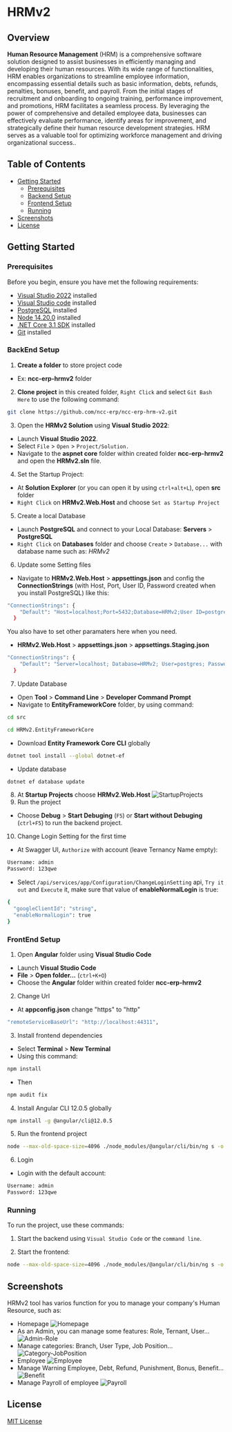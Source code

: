 # HRMv2
## Overview
**Human Resource Management** (HRM) is a comprehensive software solution designed to assist businesses in efficiently managing and developing their human resources. With its wide range of functionalities, HRM enables organizations to streamline employee information, encompassing essential details such as basic information, debts, refunds, penalties, bonuses, benefit, and payroll. From the initial stages of recruitment and onboarding to ongoing training, performance improvement, and promotions, HRM facilitates a seamless process. By leveraging the power of comprehensive and detailed employee data, businesses can effectively evaluate performance, identify areas for improvement, and strategically define their human resource development strategies. HRM serves as a valuable tool for optimizing workforce management and driving organizational success..

## Table of Contents
- [Getting Started](#getting-started)
  - [Prerequisites](#prerequisites)
  - [Backend Setup](#backend-setup)
  - [Frontend Setup](#frontend-setup)
  - [Running](#running)
- [Screenshots](#screenshots)
- [License](#license)

## Getting Started

### Prerequisites
Before you begin, ensure you have met the following requirements:
- [Visual Studio 2022](https://visualstudio.microsoft.com/fr/downloads/) installed
- [Visual Studio code](https://code.visualstudio.com/) installed
- [PostgreSQL](https://www.postgresql.org/download/) installed
- [Node 14.20.0](https://nodejs.org/en/blog/release/v14.20.0) installed
- [.NET Core 3.1 SDK](https://dotnet.microsoft.com/en-us/download/dotnet/3.1) installed
- [Git](https://www.git-scm.com/downloads) installed
### BackEnd Setup
1. **Create a folder** to store project code
- Ex: **ncc-erp-hrmv2** folder
2. **Clone project** in this created folder, `Right Click` and select `Git Bash Here` to use the following command: 
```bash
git clone https://github.com/ncc-erp/ncc-erp-hrm-v2.git
```
3. Open the **HRMv2 Solution** using **Visual Studio 2022**:

- Launch **Visual Studio 2022**.
- Select `File` > `Open` > `Project/Solution.`
- Navigate to the **aspnet core** folder within created folder **ncc-erp-hrmv2** and open the **HRMv2.sln** file.

4. Set the Startup Project:
- At **Solution Explorer** (or you can open it by using `ctrl+alt+L`), open **src** folder
- `Right Click` on **HRMv2.Web.Host**  and choose `Set as Startup Project`

5. Create a local Database
- Launch **PostgreSQL** and connect to your Local Database: **Servers** > **PostgreSQL**
- `Right Click` on **Databases** folder and choose `Create` > `Database...` with database name such as: *HRMv2*

6. Update some Setting files
- Navigate to **HRMv2.Web.Host** > **appsettings.json** and config the **ConnectionStrings** (with Host, Port, User ID, Password created when you install PostgreSQL) like this:
```bash
"ConnectionStrings": {
    "Default": "Host=localhost;Port=5432;Database=HRMv2;User ID=postgres;Password=123456;Pooling=true;"
  }
```
You also have to set other paramaters here when you need.
- **HRMv2.Web.Host** > **appsettings.json** > **appsettings.Staging.json**
```bash
"ConnectionStrings": {
    "Default": "Server=localhost; Database=HRMv2; User=postgres; Password=123456;"
  }
```

7. Update Database
- Open **Tool** > **Command Line** > **Developer Command Prompt**
- Navigate to **EntityFrameworkCore** folder, by using command:
```bash
cd src
```
```bash
cd HRMv2.EntityFrameworkCore
```
- Download **Entity Framework Core CLI** globally
```bash
dotnet tool install --global dotnet-ef
```
- Update database
```bash
dotnet ef database update
```
8. At **Startup Projects** choose **HRMv2.Web.Host**
![StartupProjects](./_screenshots/StartupProjects.png)
9. Run the project
- Choose **Debug** > **Start Debuging** (`F5`) or **Start without Debuging** (`ctrl+F5`) to run the backend project.
10. Change Login Setting for the first time
- At Swagger UI, `Authorize` with account (leave Ternancy Name empty):
```bash
Username: admin
Password: 123qwe
```
- Select `/api/services/app/Configuration/ChangeLoginSetting` api, `Try it out` and `Execute` it, make sure that value of **enableNormalLogin** is true:
```bash
{
  "googleClientId": "string",
  "enableNormalLogin": true
}
```

### FrontEnd Setup
1. Open **Angular** folder using **Visual Studio Code**
- Launch **Visual Studio Code**
- **File** > **Open folder...** (`ctrl+K+O`)
- Choose the **Angular** folder within created folder **ncc-erp-hrmv2**

2. Change Url
- At **appconfig.json** change "https" to "http"
```bash
"remoteServiceBaseUrl": "http://localhost:44311",
```

3. Install frontend dependencies
- Select **Terminal** > **New Terminal**
- Using this command:
```bash
npm install
```
- Then 
```bash
npm audit fix
```

4. Install Angular CLI 12.0.5 globally
```bash
npm install -g @angular/cli@12.0.5
```

5. Run the frontend project
```bash
node --max-old-space-size=4096 ./node_modules/@angular/cli/bin/ng s -o
```
6. Login
- Login with the default account:
```bash
Username: admin
Password: 123qwe
```

### Running
To run the project, use these commands:

1. Start the backend using `Visual Studio Code` or the `command line`.

2. Start the frontend:

```bash
node --max-old-space-size=4096 ./node_modules/@angular/cli/bin/ng s -o
```

## Screenshots
HRMv2 tool has varios function for you to manage your company's Human Resource, such as:
- Homepage
![Homepage](./_screenshots/Homepage.png)
- As an Admin, you can manage some features: Role, Ternant, User...
![Admin-Role](./_screenshots/Admin-Role.png)
- Manage categories: Branch, User Type, Job Position...
![Category-JobPosition](./_screenshots/Category-JobPosition.png)
- Employee
![Employee](./_screenshots/Employee.png)
- Manage Warning Employee, Debt, Refund, Punishment, Bonus, Benefit...
![Benefit](./_screenshots/Benefit.png)
- Manage Payroll of employee
![Payroll](./_screenshots/Payroll.png)
## License
[MIT License](./LICENSE)
